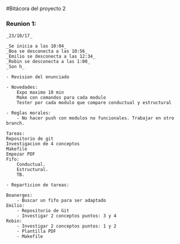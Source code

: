 #Bitácora del proyecto 2

### Reunion 1:

	_23/10/17_

	_Se inicia a las 10:04_
	_Boa se desconecta a las 10:56_
	_Emilio se desconecta a las 12:34_
	_Robin se desconecta a las 1:00_
	_Son h_

	- Revision del enunciado

	- Novedades:
		Expo maximo 10 min
		Make con comandos para cada modulo
		Tester por cada modulo que compare conductual y estructural
	
	- Reglas morales:
		- No hacer push con modulos no funcionales. Trabajar en otro branch.
	
	Tareas:
	Repositorio de git
	Investigacion de 4 conceptos
	Makefile
	Empezar PDF
	Fifo:
		Conductual.
		Estructural.
		TB.

	- Reparticion de tareas:

	Boanerges:
		- Buscar un fifo para ser adaptado
	Emilio: 
		- Repositorio de Git 
		- Investigar 2 conceptos puntos: 3 y 4
	Robin: 
		- Investigar 2 conceptos puntos: 1 y 2
		- Plantilla PDF
		- Makefile


